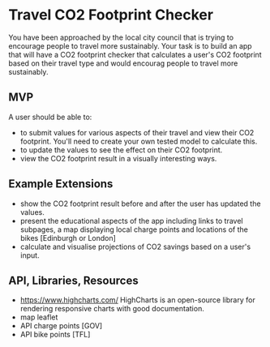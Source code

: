# Travel CO2 Footprint Checker

You have been approached by the local city council that is trying to encourage people to travel more sustainably. Your task is to build an app that will have a CO2 footprint checker that calculates a user's CO2 footprint based on their travel type and would encourag people to travel more sustainably. 

## MVP

A user should be able to:

- to submit values for various aspects of their travel and view their CO2 footprint. You'll need to create your own tested model to calculate this.
- to update the values to see the effect on their CO2 footprint.
- view the CO2 footprint result in a visually interesting ways.


## Example Extensions

- show the CO2 footprint result before and after the user has updated the values.
- present the educational aspects of the app including links to travel subpages, a map displaying local charge points and locations of the bikes [Edinburgh or London] 
- calculate and visualise projections of CO2 savings based on a user's input.

## API, Libraries, Resources

- https://www.highcharts.com/ HighCharts is an open-source library for rendering responsive charts with good documentation.
- map leaflet 
- API charge points [GOV]
- API bike points [TFL]
